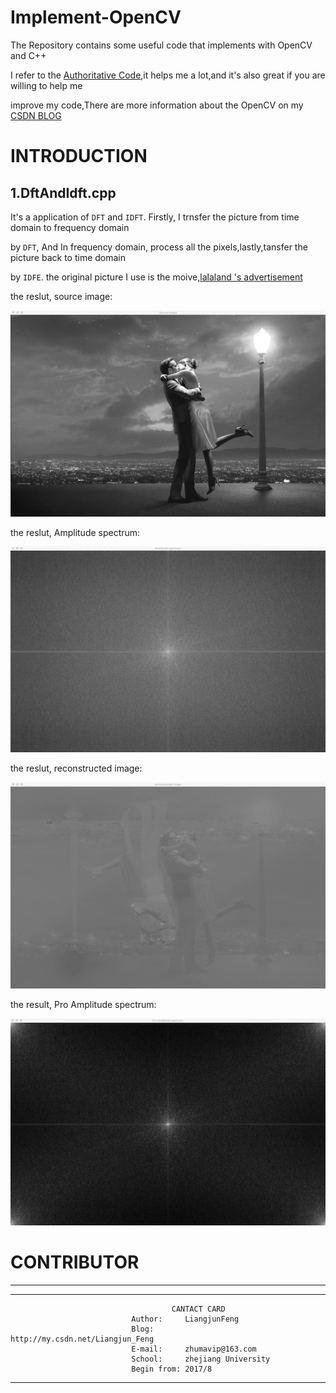 # Implement-OpenCV
The Repository contains some useful code that implements with OpenCV and C++  

I refer to the [Authoritative Code](https://github.com/opencv/opencv),it helps me a lot,and it's also great if you are willing to help me

improve my code,There are more information about the OpenCV on my [CSDN BLOG](http://write.blog.csdn.net/postlist)

# INTRODUCTION

## 1.DftAndIdft.cpp
It's a application of `DFT` and `IDFT`. Firstly, I trnsfer the picture from time domain to frequency domain

by `DFT`, And In frequency domain, process all the pixels,lastly,tansfer the picture back to time domain

by `IDFE`. the original picture I use is the moive,[lalaland 's advertisement](https://github.com/LiangjunFeng/Implement-OpenCV/blob/master/Picture/DftAndIdft/lalaland_1.jpeg) 

the reslut, source image:

  
  ![](https://github.com/LiangjunFeng/Implement-OpenCV/blob/master/Picture/DftAndIdft/Source%20Image.png)
 


the reslut, Amplitude spectrum:

  
  ![](https://github.com/LiangjunFeng/Implement-OpenCV/blob/master/Picture/DftAndIdft/Amplitude%20spectrum.png) 
 


the reslut, reconstructed image:


  
  ![](https://github.com/LiangjunFeng/Implement-OpenCV/blob/master/Picture/DftAndIdft/reconstructed%20image.png) 


the result, Pro Amplitude spectrum:

  
  ![](https://github.com/LiangjunFeng/Implement-OpenCV/blob/master/Picture/DftAndIdft/Pro%20Amplitude%20spectrum.png) 
  
 
 
 # CONTRIBUTOR
--------------
-----------------------------------------------------------------------
                                        CANTACT CARD
                               Author:     LiangjunFeng
                               Blog:       http://my.csdn.net/Liangjun_Feng
                               E-mail:     zhumavip@163.com
                               School:     zhejiang University
                               Begin from: 2017/8
-----------------------------------------------------------------------
  
